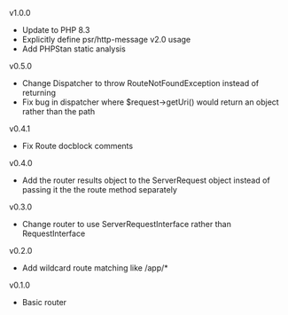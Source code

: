 v1.0.0

- Update to PHP 8.3
- Explicitly define psr/http-message v2.0 usage
- Add PHPStan static analysis

v0.5.0

- Change Dispatcher to throw RouteNotFoundException instead of returning 
- Fix bug in dispatcher where $request->getUri() would return an object rather than the path

v0.4.1

- Fix Route docblock comments

v0.4.0

- Add the router results object to the ServerRequest object instead of passing it the the route method separately

v0.3.0

- Change router to use ServerRequestInterface rather than RequestInterface

v0.2.0

- Add wildcard route matching like /app/*

v0.1.0

- Basic router

